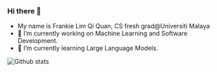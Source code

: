 ### Hi there 👋

<!--
**FrankieLim0528/FrankieLim0528** is a ✨ _special_ ✨ repository because its `README.md` (this file) appears on your GitHub profile.

Here are some ideas to get you started:
-->

<!-- GitHub Profile View Counter -->
<!-- ![counter](https://enqgakmk11n8eee.m.pipedream.net) -->

- My name is Frankie Lim Qi Quan, CS fresh grad@Universiti Malaya
- 🔭 I’m currently working on Machine Learning and Software Development.
- 🌱 I’m currently learning Large Language Models.

<!-- GitHub Stats -->
![Github stats](https://github-readme-stats.vercel.app/api?username=FrankieLim0528)

